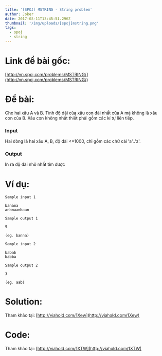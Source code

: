 ```yaml
---
title: '[SPOJ] MSTRING - String problem'
author: Joker
date: 2017-08-11T13:45:51.296Z
thumbnail: '/img/uploads/[spoj]mstring.png'
tags:
  - spoj
  - string
---
```

# Link đề bài gốc:

[http://vn.spoj.com/problems/MSTRING/](http://vn.spoj.com/problems/MSTRING/)

# Đề bài:

Cho hai xâu A và B. Tính độ dài của xâu con đài nhất của A mà không là xâu con của B. Xâu con không nhất thiết phải gồm các kí tự liên tiếp.



### Input



Hai dòng là hai xâu A, B, độ dài &lt;=1000, chỉ gồm các chữ cái 'a'..'z'.



### Output



In ra độ dài nhỏ nhất tìm được



# Ví dụ:

```
Sample input 1
 
banana 
anbnaanbaan 
 
Sample output 1
 
5 
 
(eg. banna) 

Sample input 2
 
babab 
babba 
 
Sample output 2
 
3 
 
(eg. aab) 
```

# Solution:

Tham khảo tại: [http://viahold.com/1Xew](http://viahold.com/1Xew)

# Code:

Tham khảo tại: [http://viahold.com/1XTW](http://viahold.com/1XTW)


